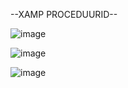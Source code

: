 --XAMP PROCEDUURID--


![image](https://github.com/user-attachments/assets/7b621306-0621-4fea-b26d-3906d3250ae8)

![image](https://github.com/user-attachments/assets/d78f6f4a-7789-4011-95e0-32992827d174)

![image](https://github.com/user-attachments/assets/0114b048-7b5c-4628-9a69-1079345e0b88)
